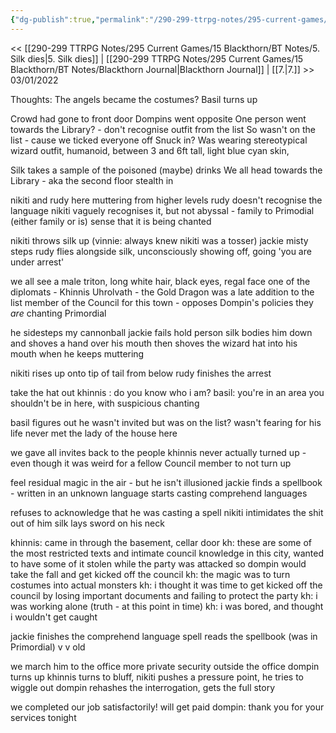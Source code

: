 ```yaml
---
{"dg-publish":true,"permalink":"/290-299-ttrpg-notes/295-current-games/15-blackthorn/bt-notes/6-catch-the-culprit/"}
---
```



<< [[290-299 TTRPG Notes/295 Current Games/15 Blackthorn/BT Notes/5. Silk dies\|5. Silk dies]] | [[290-299 TTRPG Notes/295 Current Games/15 Blackthorn/BT Notes/Blackthorn Journal\|Blackthorn Journal]] | [[7.\|7.]] >>
03/01/2022

Thoughts: The angels became the costumes?
Basil turns up

Crowd had gone to front door
Dompins went opposite
One person went towards the Library? - don't recognise outfit from the list
So wasn't on the list - cause we ticked everyone off
Snuck in?
Was wearing stereotypical wizard outfit, humanoid, between 3 and 6ft tall, light blue cyan skin, 

Silk takes a sample of the poisoned (maybe) drinks
We all head towards the Library - aka the second floor
stealth in

nikiti and rudy here muttering from higher levels
rudy doesn't recognise the language
nikiti vaguely recognises it, but not abyssal - family to Primodial (either family or is)
sense that it is being chanted

nikiti throws silk up (vinnie: always knew nikiti was a tosser)
jackie misty steps
rudy flies alongside silk, unconsciously showing off, going 'you are under arrest'

we all see a male triton, long white hair, black eyes, regal face
one of the diplomats - Khinnis Uhrolvath - the Gold Dragon
was a late addition to the list
member of the Council for this town - opposes Dompin's policies
they _are_ chanting Primordial

he sidesteps my cannonball
jackie fails hold person
silk bodies him down and shoves a hand over his mouth
then shoves the wizard hat into his mouth when he keeps muttering

nikiti rises up onto tip of tail from below
rudy finishes the arrest

take the hat out
khinnis : do you know who i am?
basil: you're in an area you shouldn't be in here, with suspicious chanting

basil figures out he wasn't invited
but was on the list?
wasn't fearing for his life
never met the lady of the house here

we gave all invites back to the people
khinnis never actually turned up - even though it was weird for a fellow Council member to not turn up

feel residual magic in the air - but he isn't illusioned
jackie finds a spellbook - written in an unknown language
starts casting comprehend languages

refuses to acknowledge that he was casting a spell
nikiti intimidates the shit out of him
silk lays sword on his neck

khinnis: came in through the basement, cellar door
kh: these are some of the most restricted texts and intimate council knowledge in this city, wanted to have some of it stolen while the party was attacked so dompin would take the fall and get kicked off the council
kh: the magic was to turn costumes into actual monsters
kh: i thought it was time to get kicked off the council by losing important documents and failing to protect the party
kh: i was working alone (truth - at this point in time)
kh: i was bored, and thought i wouldn't get caught

jackie finishes the comprehend language spell
reads the spellbook (was in Primordial)
v v old

we march him to the office
more private security outside the office
dompin turns up
khinnis turns to bluff, nikiti pushes a pressure point, he tries to wiggle out
dompin rehashes the interrogation, gets the full story

we completed our job satisfactorily!
will get paid
dompin: thank you for your services tonight